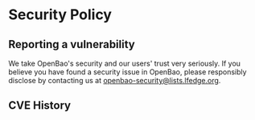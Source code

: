 # Security Policy

## Reporting a vulnerability
We take OpenBao's security and our users' trust very seriously. If you believe you have found a security issue in OpenBao, please responsibly disclose by contacting us at [openbao-security@lists.lfedge.org](mailto:openbao-security@lists.lfedge.org).

## CVE History